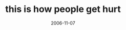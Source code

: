 ---
layout: base.njk
title : 'this is how people get hurt' 
view_title : 'this is how people get hurt' 
year : '2006' 
date : '2006-11-07' 
img_file : '/drawing/thisishowpeoplegethurt.png' 
html_file : 'thisishowpeoplegethurt' 
next_html : 'wewereoncewild.html' 
year_order : '289' 
permalink : "title/{{html_file}}.html"
---
